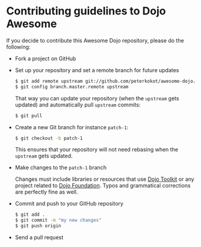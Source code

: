 # Contributing guidelines to Dojo Awesome

If you decide to contribute this Awesome Dojo repository, please do the following:

* Fork a project on GitHub

* Set up your repository and set a remote branch for future updates

  ```bash
  $ git add remote upstream git://github.com/peterkokot/awesome-dojo.git
  $ git config branch.master.remote upstream
  ```

  That way you can update your repository (when the `upstream` gets updated) and automatically pull `upstream` commits:

  ```bash
  $ git pull
  ```

* Create a new Git branch for instance `patch-1`:

  ```bash
  $ git checkout -b patch-1
  ```

  This ensures that your repository will not need rebasing when the `upstream` gets updated.

* Make changes to the `patch-1` branch

  Changes must include libraries or resources that use [Dojo Toolkit](http://dojotoolkit.org) or any project related to
  [Dojo Foundation](http://dojofoundation.org/). Typos and grammatical corrections are perfectly fine as well.

* Commit and push to your GitHub repository

  ```bash
  $ git add .
  $ git commit -m "my new changes"
  $ git push origin
  ```

* Send a pull request
